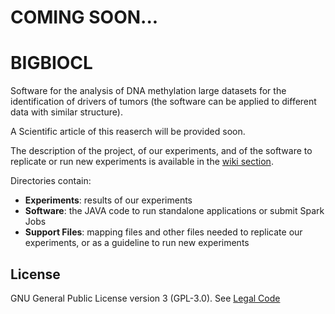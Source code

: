 # COMING SOON...

# BIGBIOCL
Software for the analysis of DNA methylation large datasets for the identification of drivers of tumors (the software can be applied to different data with similar structure).
  
A Scientific article of this reaserch will be provided soon.
  
The description of the project, of our experiments, and of the software to replicate or run new experiments is available in the [wiki section](https://github.com/fcproj/BIGBIOCL/wiki).
  
Directories contain:
* __Experiments__: results of our experiments
* __Software__: the JAVA code to run standalone applications or submit Spark Jobs
* __Support Files__: mapping files and other files needed to replicate our experiments, or as a guideline to run new experiments
  
## License

GNU General Public License version 3 (GPL-3.0). See [Legal Code](https://github.com/fcproj/agrotagger/blob/master/agrotagger/LICENSE)
